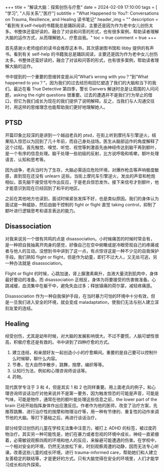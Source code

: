 +++
title = "解读大脑：探索创伤与疗愈"
date = 2024-02-09 17:10:00
tags = [ "学习", "人际关系","医疗"]
subtitle = "What Happened to You?: Conversations on Trauma, Resilience, and Healing 读书笔记"
header_img = ""
description = "看到有关self-help的书籍我总是踊跃阅读，主要还是因为作为老中女儿创伤太多。书整体还蛮好读的，融合了对谈和问答的形式，也有很多案例，帮助读者理解大脑的运作方式，从而理解她人、疗愈自我。"
toc = true
comment = true
+++

首先感谢火老师组织的读书会推荐这本书，其次感谢图书馆和 libby 提供的有声书。看到有关 self-help 的书籍我总是踊跃阅读，主要还是因为作为老中女儿创伤太多。书整体还蛮好读的，融合了对谈和问答的形式，也有很多案例，帮助读者理解大脑的运作。

书中提到的一个重要的思维转变是从问“What’s wrong with you？”到“What happened to you？”，因为我们的过去经历和回忆塑造了我们的大脑和当下的我们。最近在看 True Detective 第四季，警长 Danvers 解谜时总是让周围的人问问题，asking the right questions 很重要。过去的遭遇并不是我们行为举止的借口，但它为我们成长为现在的我们提供了说明解释。反之，当我们与人沟通交往时，用这样的思维理念也能帮助我们更好地理解她人。

## PTSD

开篇印象比较深的是讲到一个越战老兵的 ptsd，在街上听到摩托车引擎逆火，结果陷入惊恐以为回到了几十年前，而自己身处战场。医生从脑部运作的角度解释了这个过程。首先触觉、嗅觉、听觉、视觉等刺激首先由神经传达到脑干再到额叶，是一个有序的信息处理。脑干处理一些初级的反射，比方说呼吸和咳嗽，额叶处理语言、认知和思考等。

因为战争，老兵当时为了生存，大脑必需适应危险环境，对爆炸枪击等声响极度敏感，直到现在还没有 unlearn 这些。当街上摩托车引擎逆火，发出的声音和枪炮相似，首先脑干接受信号作出反应，于是老兵惊恐发作。接下来信号才到额叶，他才能意识到现在已经回到了和平的地区。

之前在其他地方也读到，面试时候紧张发挥不好，也是类似原因。我们的身体认为面试是一种威胁，然后由脑干控制的 fight or flight 直觉 taking control，抑制了额叶进行逻辑思考和语言表达的能力。

## Disassociation

对我来说另一个很有共鸣的点是 disassociation。小时候痛苦的时候时常会有，是一种把自我抽离开肉身的感觉，好像自己在空中俯瞰或是冷眼旁观自己的疼痛或者与他人的互动。没想到书中讲到了这一点，有点惊讶这是一种不少见的自我保护手段。我们熟知 flight or flight，但是作为幼童，即打不过大人，又无处可逃，另一种办法就是 disassociation。

Flight or flight 的时候，心跳加速，肾上腺激素飙升，血液大量流到肌肉中，身体最好要动的准备。而 disassociation 正相反，身体为将要接受的伤害做准备。心跳减缓，血流集中在躯干中，避免失血过多；释放镇痛的荷尔蒙，减轻疼痛感。

Disassociation 作为一种自我保护手段，在当时暴力可怕的环境中十分有效，但是一旦我们进入安全的环境，就会变成 maladaptation，使我们无法与别人建立深刻友爱的连结。

## Healing

经受创伤，尤其是幼年时候，对大脑的发展影响很大。不过不要慌，人脑可塑性很高，积极疗愈还是有救的。书中讲到了四种疗愈的方式。

1. 建立连结，和亲朋好友一起创造小小的疗愈瞬间。重要的是自己要可以控制什么时候聊，聊什么内容。
2. 节奏，在大自然中散步，跳舞，按摩，编织等等。
3. 认知行为法，例如和心理咨询师谈话等。
4. 药物。

现代医学专注于 3 和 4，但是其实 1 和 2 也同样重要。用上面老兵的例子，和心理咨询师谈话治疗对他来说并不是第一要务，因为触发惊恐的可能是声音，可能是气味，可能是物件，通常在他的额叶能处理这些信息之前，the lower part of the brain 已经开始指挥身体作出应激反应。作者作为他的医师，改变了治疗方案，先推荐跳舞、进行治疗性的按摩和物理治疗等，用一种有节律的、重复性的动作来调节他的大脑。等打下基础之后，再进行谈话治疗。

部分经受过创伤的儿童在学校无法集中注意力，被打上 ADHD 的标签，被过度药物治疗。其实另一种可能性是，她们在暴力或者忽视的环境中成长，神经一直紧绷着，必需敏锐观察四周的环境和他人的反应，来躲避可能遭遇的伤害。在学校中，一个相对安全的环境，仍然无法放松下来，时刻观察周遭的动静，因而无法专心听课。改善这些儿童的成长环境，进行 trauma-informed care，帮助她们和人建立友善稳定的联结等，才是更好的方式。只有大脑觉得在安全的环境里，人们才能学习成长和向外探索。
